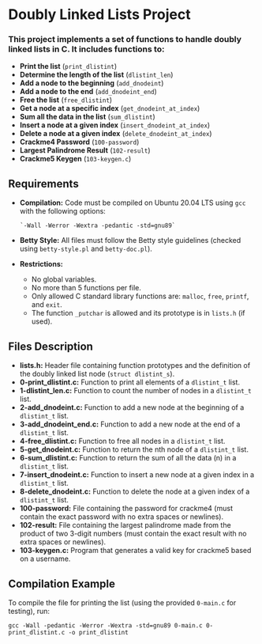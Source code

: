 # Doubly Linked Lists Project

### This project implements a set of functions to handle doubly linked lists in C. It includes functions to:

- **Print the list** (`print_dlistint`)
- **Determine the length of the list** (`dlistint_len`)
- **Add a node to the beginning** (`add_dnodeint`)
- **Add a node to the end** (`add_dnodeint_end`)
- **Free the list** (`free_dlistint`)
- **Get a node at a specific index** (`get_dnodeint_at_index`)
- **Sum all the data in the list** (`sum_dlistint`)
- **Insert a node at a given index** (`insert_dnodeint_at_index`)
- **Delete a node at a given index** (`delete_dnodeint_at_index`)
- **Crackme4 Password** (`100-password`)
- **Largest Palindrome Result** (`102-result`)
- **Crackme5 Keygen** (`103-keygen.c`)

## Requirements

- **Compilation:** Code must be compiled on Ubuntu 20.04 LTS using `gcc` with the following options:

      `-Wall -Werror -Wextra -pedantic -std=gnu89`

- **Betty Style:** All files must follow the Betty style guidelines (checked using `betty-style.pl` and `betty-doc.pl`).
- **Restrictions:**
  - No global variables.
  - No more than 5 functions per file.
  - Only allowed C standard library functions are: `malloc`, `free`, `printf`, and `exit`.
  - The function `_putchar` is allowed and its prototype is in `lists.h` (if used).

## Files Description

- **lists.h:** Header file containing function prototypes and the definition of the doubly linked list node (`struct dlistint_s`).
- **0-print_dlistint.c:** Function to print all elements of a `dlistint_t` list.
- **1-dlistint_len.c:** Function to count the number of nodes in a `dlistint_t` list.
- **2-add_dnodeint.c:** Function to add a new node at the beginning of a `dlistint_t` list.
- **3-add_dnodeint_end.c:** Function to add a new node at the end of a `dlistint_t` list.
- **4-free_dlistint.c:** Function to free all nodes in a `dlistint_t` list.
- **5-get_dnodeint.c:** Function to return the nth node of a `dlistint_t` list.
- **6-sum_dlistint.c:** Function to return the sum of all the data (n) in a `dlistint_t` list.
- **7-insert_dnodeint.c:** Function to insert a new node at a given index in a `dlistint_t` list.
- **8-delete_dnodeint.c:** Function to delete the node at a given index of a `dlistint_t` list.
- **100-password:** File containing the password for crackme4 (must contain the exact password with no extra spaces or newlines).
- **102-result:** File containing the largest palindrome made from the product of two 3-digit numbers (must contain the exact result with no extra spaces or newlines).
- **103-keygen.c:** Program that generates a valid key for crackme5 based on a username.

## Compilation Example

To compile the file for printing the list (using the provided `0-main.c` for testing), run:

`gcc -Wall -pedantic -Werror -Wextra -std=gnu89 0-main.c 0-print_dlistint.c -o print_dlistint`
